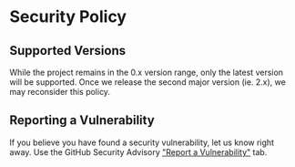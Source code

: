 # Security Policy

## Supported Versions

While the project remains in the 0.x version range, only the latest version will be supported.
Once we release the second major version (ie. 2.x), we may reconsider this policy.

## Reporting a Vulnerability

If you believe you have found a security vulnerability, let us know right away.
Use the GitHub Security Advisory ["Report a Vulnerability"](https://github.com/timvir/timvir/security/advisories/new) tab.
